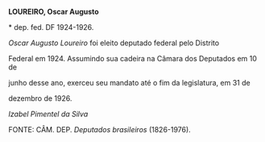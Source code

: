 **LOUREIRO, Oscar Augusto**



\* dep. fed. DF 1924-1926.



*Oscar Augusto Loureiro* foi eleito deputado federal pelo Distrito

Federal em 1924. Assumindo sua cadeira na Câmara dos Deputados em 10 de

junho desse ano, exerceu seu mandato até o fim da legislatura, em 31 de

dezembro de 1926.



*Izabel Pimentel da Silva*



FONTE: CÂM. DEP. *Deputados brasileiros* (1826-1976).

